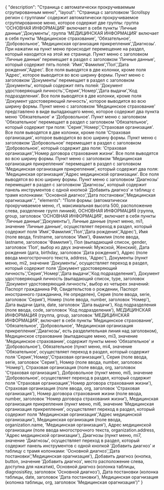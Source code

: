 {
"description": "Страница с автоматически прокручиваемым сгрупированным меню",
"layout": "Страница с заголовком 'Scrollspy регион с группами' содержит автоматически прокручиваемое сгруппированное меню, которое содержит две группы: группа 'ОСНОВНАЯ ИНФОРМАЦИЯ' включает в себя пункты 'Личные данные','Документы', группа 'МЕДИЦИНСКАЯ ИНФОРМАЦИЯ' включает в себя пункты 'Медицинское страхование', 'Обязательное', 'Добровольное', 'Медицинская организация прикрепления','Диагнозы'. При нажатии на пункт меню происходит перемещение на раздел, который находится на этой же странице.
Пункт меню с заголовком 'Личные данные' перемещает в раздел с заголовком 'Личные данные', который содержит пять полей: 'Имя','Фамилия','Пол','Дата рождения','Адрес'. Все поля выводятся в две колонки, кроме поля 'Адрес', которое выводится во всю ширину формы.
Пункт меню с заголовком 'Документы' перемещает в раздел с заголовком 'Документы', который содержит пять полей: 'Документ удостоверяющий личность','Серия','Номер','Дата выдачи','Код подразделения'. Все поля выводятся в две колонки, кроме поля 'Документ удостоверяющий личность', которое выводится во всю ширину формы.
Пункт меню с заголовком 'Медицинское страхование' представлено в виде выпадающего меню, которое содержит два пункта меню 'Обязательное' и 'Добровольное'.
Пункт меню с заголовком 'Обязательное' перемещает в раздел с заголовком 'Обязательное', который содержит три поля: 'Серия','Номер','Страховая организация'. Все поля выводятся в две колонки, кроме поля 'Страховая организация', которое выводится во всю ширину формы.
Пункт меню с заголовком 'Добровольное' перемещает в раздел с заголовком 'Добровольное', который содержит два поля: 'Страховая организация','Номер договора страхования жизни'. Все поля выводятся во всю ширину формы.
Пункт меню с заголовком 'Медицинская организация прикрепления' перемещает в раздел с заголовком 'Медицинская организация прикрепления', который содержит два поля: 'Медицинская организация','Адрес медицинской организации'. Все поля выводятся во всю ширину формы.
Пункт меню с заголовком 'Диагнозы' перемещает в раздел с заголовком 'Диагнозы', который содержит панель инструментов с одной кнопкой 'Добавить диагноз' и таблицу с трамя колонками: 'Основной диагноз','Дата постановки','Медицинская орагнизация'.",
"elements": "Поля формы: (автоматически прокручиваемое меню, r1, максимальная высота 500, расположение слева, разделение групп линией),
ОСНОВНАЯ ИНФОРМАЦИЯ (группа, group, заголовок 'ОСНОВНАЯ ИНФОРМАЦИЯ', включает в себя пункты 'Личные данные','Документы'),
Личные данные (пункт меню, mi1, значение 'Личные данные', осуществляет переход в раздел, который содержит поля 'Имя','Фамилия','Пол','Дата рождения','Адрес'),
Имя (поле ввода, firstname, заголовок 'Имя'),
Фамилия (поле ввода, lastname, заголовок 'Фамилия'),
Пол (выпадающий список, gender, заголовок 'Пол', выбор из двух значений: Мужской, Женский),
Дата рождения (дата, birthday, заголовок 'Дата рождения'),
Адрес (поле ввода многострочного текста, address, 'Адрес'),
Документы (пункт меню, mi2, значение 'Документы', осуществляет переход в раздел, который содержит поля 'Документ удостоверяющий личность','Серия','Номер','Дата выдачи','Код подразделения'),
Документ удостоверяющий личность (выпадающий список, type, заголовок 'Документ удостоверяющий личность', выбор из четырех значений: Паспорт гражданина РФ, Свидетельстов о рождении, Паспорт иностранного гражданина, Не определен),
Серия (поле ввода, serie, заголовок 'Серия'),
Номер (поле ввода, number, заголовок 'Номер'),
Дата выдачи (дата, date, заголовок 'Дата выдачи'),
Код подразделения (поле ввода, code, заголовок 'Код подразделения'),
МЕДИЦИНСКАЯ ИНФОРМАЦИЯ (группа, group, заголовок 'МЕДИЦИНСКАЯ ИНФОРМАЦИЯ', включает в себя пункты 'Медицинское страхование', 'Обязательное', 'Добровольное', 'Медицинская организация прикрепления','Диагнозы', есть разделительная линия над заголовком),
Медицинское страхование (выпадающее меню, mi3, значение 'Медицинское страхование', содержит пункты меню  'Обязательное' и 'Добровольное'),
Обязательное (пункт меню, mi4, значение 'Обязательное', осуществляет переход в раздел, который содержит поля 'Серия','Номер','Страховая организация'),
Серия (поле ввода, serie, заголовок 'Серия'),
Номер (поле ввода, number, заголовок 'Номер'),
Страховая организация (поле ввода, org, заголовок 'Страховая организация'),
Добровольное (пункт меню, mi5, значение 'Добровольное', осуществляет переход в раздел, который содержит поля 'Страховая организация','Номер договора страхования жизни'),
Страховая организация (поле ввода, org, заголовок 'Страховая организация'),
Номер договора страхования жизни (поле ввода, number, заголовок 'Номер договора страхования жизни'),
Медицинская организация прикрепления (пункт меню, mi6, значение 'Медицинская организация прикрепления', осуществляет переход в раздел, который содержит поля 'Медицинская организация','Адрес медицинской организации'),
Медицинская организация (поле ввода, organization.name, 'Медицинская организация'),
Адрес медицинской организации (поле ввода многострочного текста, organization.address, 'Адрес медицинской организации'),
Диагнозы (пункт меню, mi7, значение 'Диагнозы', осуществляет переход в раздел, который содержит панель инструментов с одной кнопкой 'Добавить диагноз' и таблицу с трамя колонками: 'Основной диагноз','Дата постановки','Медицинская орагнизация'),
Добавить диагноз (кнопка, button, значение 'Добавить диагноз', место расположение слева, доступна для нажатия),
Основной диагноз (колонка таблицы, diagnosisKey, заголовок 'Основной диагноз'),
Дата постановки (колонка таблицы, date, заголовок 'Дата постановки'),
Медицинская орагнизация (колонка таблицы, org, заголовок 'Медицинская орагнизация')"
}